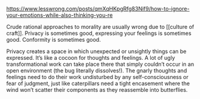 
https://www.lesswrong.com/posts/qmXqHKpgRfg83Nif9/how-to-ignore-your-emotions-while-also-thinking-you-re


Crude rational approaches to morality are usually wrong due to [[culture of craft]]. Privacy is sometimes good, expressing your feelings is sometimes good. Conformity is sometimes good. 


Privacy creates a space in which unexpected or unsightly things can be expressed. It’s like a cocoon for thoughts and feelings. A lot of ugly transformational work can take place there that simply couldn’t occur in an open environment (the bug literally dissolves!). The gnarly thoughts and feelings need to do their work undisturbed by any self-consciousness or fear of judgment, just like caterpillars need a tight encasement where the wind won’t scatter their components as they reassemble into butterflies.